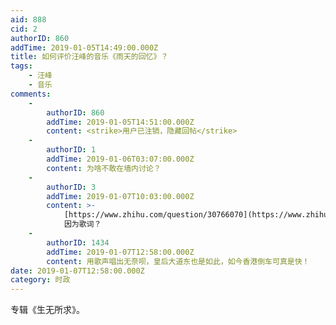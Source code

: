 ```yaml
---
aid: 888
cid: 2
authorID: 860
addTime: 2019-01-05T14:49:00.000Z
title: 如何评价汪峰的音乐《雨天的回忆》？
tags:
    - 汪峰
    - 音乐
comments:
    -
        authorID: 860
        addTime: 2019-01-05T14:51:00.000Z
        content: <strike>用户已注销，隐藏回帖</strike>
    -
        authorID: 1
        addTime: 2019-01-06T03:07:00.000Z
        content: 为啥不敢在墙内讨论？
    -
        authorID: 3
        addTime: 2019-01-07T10:03:00.000Z
        content: >-
            [https://www.zhihu.com/question/30766070](https://www.zhihu.com/question/30766070)
            因为歌词？
    -
        authorID: 1434
        addTime: 2019-01-07T12:58:00.000Z
        content: 用歌声唱出无奈呗，皇后大道东也是如此，如今香港倒车可真是快！
date: 2019-01-07T12:58:00.000Z
category: 时政
---
```


专辑《生无所求》。
